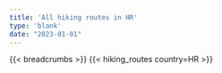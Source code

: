 ```yaml
---
title: 'All hiking routes in HR'
type: 'blank'
date: "2023-01-01"
---
```


{{< breadcrumbs >}}
{{< hiking_routes country=HR >}}
